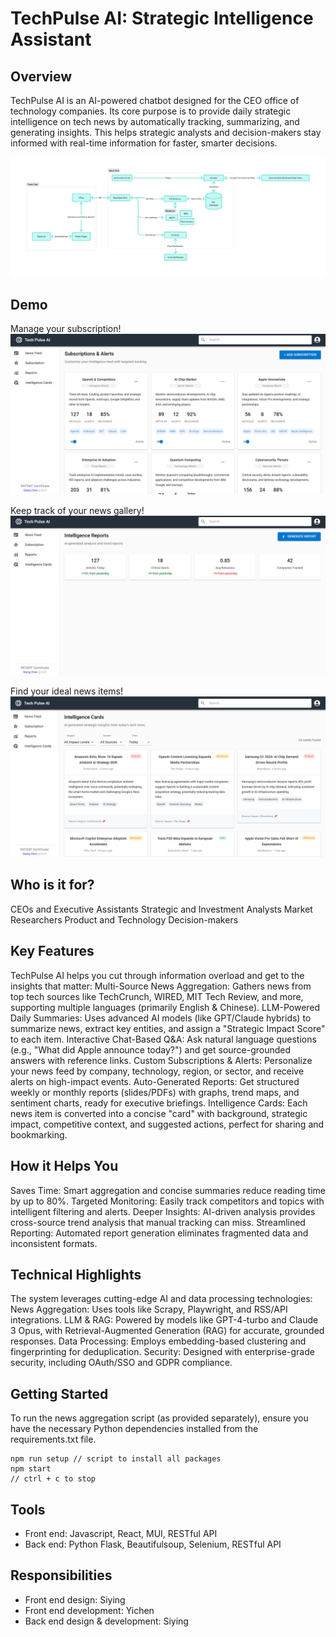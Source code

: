 # TechPulse AI: Strategic Intelligence Assistant

## Overview
TechPulse AI is an AI-powered chatbot designed for the CEO office of technology companies. Its core purpose is to provide daily strategic intelligence on tech news by automatically tracking, summarizing, and generating insights. This helps strategic analysts and decision-makers stay informed with real-time information for faster, smarter decisions.

![System Design](./frontend/public/system.png)

## Demo
Manage your subscription!
![Subscription Page](./frontend/public/demo-subscription.png)

Keep track of your news gallery!
![Reports Page](./frontend/public/demo-report.png)

Find your ideal news items!
![Cards Page](/frontend/public/demo-cards.png)

## Who is it for?
CEOs and Executive Assistants
Strategic and Investment Analysts
Market Researchers
Product and Technology Decision-makers

## Key Features
TechPulse AI helps you cut through information overload and get to the insights that matter:
Multi-Source News Aggregation: Gathers news from top tech sources like TechCrunch, WIRED, MIT Tech Review, and more, supporting multiple languages (primarily English & Chinese).
LLM-Powered Daily Summaries: Uses advanced AI models (like GPT/Claude hybrids) to summarize news, extract key entities, and assign a "Strategic Impact Score" to each item.
Interactive Chat-Based Q&A: Ask natural language questions (e.g., "What did Apple announce today?") and get source-grounded answers with reference links.
Custom Subscriptions & Alerts: Personalize your news feed by company, technology, region, or sector, and receive alerts on high-impact events.
Auto-Generated Reports: Get structured weekly or monthly reports (slides/PDFs) with graphs, trend maps, and sentiment charts, ready for executive briefings.
Intelligence Cards: Each news item is converted into a concise "card" with background, strategic impact, competitive context, and suggested actions, perfect for sharing and bookmarking.

## How it Helps You
Saves Time: Smart aggregation and concise summaries reduce reading time by up to 80%.
Targeted Monitoring: Easily track competitors and topics with intelligent filtering and alerts.
Deeper Insights: AI-driven analysis provides cross-source trend analysis that manual tracking can miss.
Streamlined Reporting: Automated report generation eliminates fragmented data and inconsistent formats.

## Technical Highlights
The system leverages cutting-edge AI and data processing technologies:
News Aggregation: Uses tools like Scrapy, Playwright, and RSS/API integrations.
LLM & RAG: Powered by models like GPT-4-turbo and Claude 3 Opus, with Retrieval-Augmented Generation (RAG) for accurate, grounded responses.
Data Processing: Employs embedding-based clustering and fingerprinting for deduplication.
Security: Designed with enterprise-grade security, including OAuth/SSO and GDPR compliance.

## Getting Started
To run the news aggregation script (as provided separately), ensure you have the necessary Python dependencies installed from the requirements.txt file.

```
npm run setup // script to install all packages
npm start
// ctrl + c to stop
```

## Tools
 - Front end: Javascript, React, MUI, RESTful API
 - Back end: Python Flask, Beautifulsoup, Selenium, RESTful API

## Responsibilities
 - Front end design: Siying
 - Front end development: Yichen
 - Back end design & development: Siying
